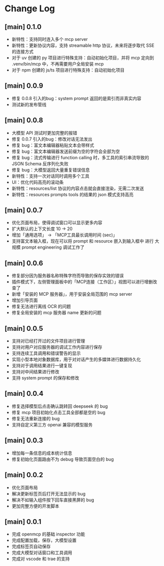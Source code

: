 # Change Log

## [main] 0.1.0
- 新特性：支持同时连入多个 mcp server
- 新特性：更新协议内容，支持 streamable http 协议，未来将逐步取代 SSE 的连接方式
- 对于 uv 创建的 py 项目进行特殊支持：自动初始化项目，并将 mcp 定向到 .venv/bin/mcp 中，不再需要用户全局安装 mcp
- 对于 npm 创建的 js/ts 项目进行特殊支持：自动初始化项目

## [main] 0.0.9
- 修复 0.0.8 引入的bug：system prompt 返回的是索引而非真实内容
- 测试新的发布管线

## [main] 0.0.8
- 大模型 API 测试时更加完整的报错
- 修复 0.0.7 引入的bug：修改对话无法发出
- 修复 bug：富文本编辑器粘贴文本会带样式
- 修复 bug：富文本编辑器发送前缀为空的字符会全部为空
- 修复 bug：流式传输进行 function calling 时，多工具的索引串流导致的 JSON Schema 反序列化失败
- 修复 bug：大模型返回大量重复错误信息
- 新特性：支持一次对话同时调用多个工具
- UI：优化代码高亮的滚动条
- 新特性：resources/list 协议的内容点击就会直接渲染，无需二次发送
- 新特性：resources prompts tools 的结果的 json 模式支持高亮

## [main] 0.0.7
- 优化页面布局，使得调试窗口可以显示更多内容
- 扩大默认的上下文长度 10 -> 20
- 增加「通用选项」 -> 「MCP工具最长调用时间 (sec)」
- 支持富文本输入框，现在可以将 prompt 和 resource 嵌入到输入框中 进行 大规模 prompt engineering 调试工作了

## [main] 0.0.6
- 修复部分因为服务器名称特殊字符而导致的保存实效的错误
- 插件模式下，左侧管理面板中的「MCP连接（工作区）」视图可以进行增删改查了
- 新增「安装的 MCP 服务器」，用于安装全局范围的 mcp server
- 增加引导页面
- 修复无法进行离线 OCR 的问题
- 修复全局安装的 mcp 服务器 name 更新的问题

## [main] 0.0.5
- 支持对已经打开过的文件项目进行管理
- 支持对用户对应服务器的调试工作内容进行保存
- 支持连续工具调用和错误警告的显示
- 实现小型本地对象数据库，用于对对话产生的多媒体进行数据持久化
- 支持对于调用结果进行一键复现
- 支持对中间结果进行修改
- 支持 system prompt 的保存和修改

## [main] 0.0.4
- 修复选择模型后点击确认跳转回 deepseek 的 bug
- 修复 mcp 项目初始化点击工具全部都是空的 bug
- 修复无法重新连接的 bug
- 支持自定义第三方 openai 兼容的模型服务

## [main] 0.0.3

- 增加每一条信息的成本统计信息
- 修复初始化页面路由不为 debug 导致页面空白的 bug

## [main] 0.0.2

- 优化页面布局
- 解决更新标签页后打开无法显示的 bug
- 解决不如输入组件按下回车直接黑屏的 bug
- 更加完整方便的开发脚本

## [main] 0.0.1

- 完成 openmcp 的基础 inspector 功能
- 完成配置加载，保存，大模型设置
- 完成标签页自动保存
- 完成大模型对话窗口和工具调用
- 完成对 vscode 和 trae 的支持

